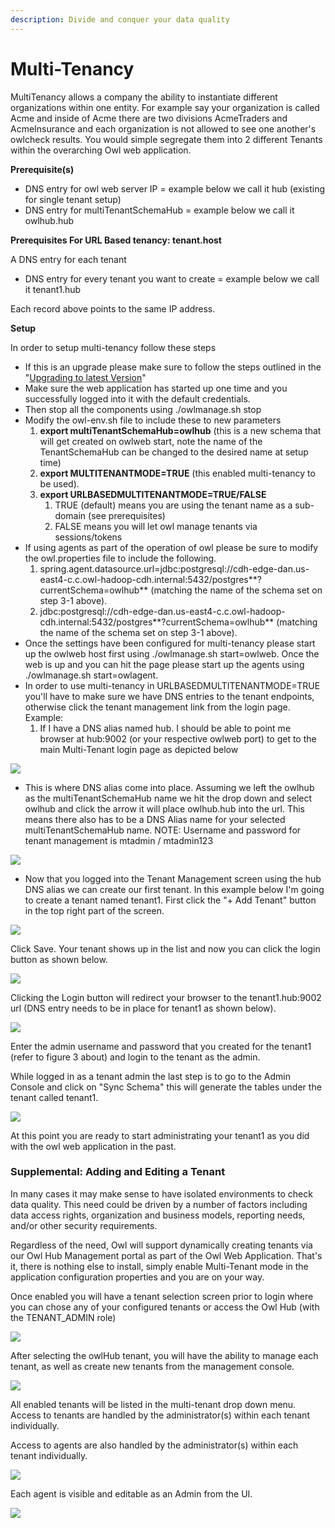 ```yaml
---
description: Divide and conquer your data quality
---
```


# Multi-Tenancy

MultiTenancy allows a company the ability to instantiate different organizations within one entity. For example say your organization is called Acme and inside of Acme there are two divisions AcmeTraders and AcmeInsurance and each organization is not allowed to see one another's owlcheck results. You would simple segregate them into 2 different Tenants within the overarching Owl web application.

**Prerequisite(s)**

* DNS entry for owl web server IP = example below we call it hub (existing for single tenant setup)
* DNS entry for multiTenantSchemaHub = example below we call it owlhub.hub

**Prerequisites For URL Based tenancy: tenant.host**

A DNS entry for each tenant

* DNS entry for every tenant you want to create = example below we call it tenant1.hub

Each record above points to the same IP address.

**Setup**

In order to setup multi-tenancy follow these steps

* If this is an upgrade please make sure to follow the steps outlined in the "[Upgrading to latest Version](broken-reference/)"
* Make sure the web application has started up one time and you successfully logged into it with the default credentials.
* Then stop all the components using ./owlmanage.sh stop
* Modify the owl-env.sh file to include these to new parameters
  1. **export multiTenantSchemaHub=owlhub** (this is a new schema that will get created on owlweb start, note the name of the TenantSchemaHub can be changed to the desired name at setup time)
  2. **export MULTITENANTMODE=TRUE** (this enabled multi-tenancy to be used).
  3. **export URLBASEDMULTITENANTMODE=TRUE/FALSE**
     1. TRUE (default) means you are using the tenant name as a sub-domain (see prerequisites)
     2. FALSE means you will let owl manage tenants via sessions/tokens
* If using agents as part of the operation of owl please be sure to modify the owl.properties file to include the following.
  1. spring.agent.datasource.url=jdbc:postgresql://cdh-edge-dan.us-east4-c.c.owl-hadoop-cdh.internal:5432/postgres\*\*?currentSchema=owlhub\*\* (matching the name of the schema set on step 3-1 above).
  2. jdbc:postgresql://cdh-edge-dan.us-east4-c.c.owl-hadoop-cdh.internal:5432/postgres\*\*?currentSchema=owlhub\*\* (matching the name of the schema set on step 3-1 above).
* Once the settings have been configured for multi-tenancy please start up the owlweb host first using ./owlmanage.sh start=owlweb. Once the web is up and you can hit the page please start up the agents using ./owlmanage.sh start=owlagent.
* In order to use multi-tenancy in URLBASEDMULTITENANTMODE=TRUE you'll have to make sure we have DNS entries to the tenant endpoints, otherwise click the tenant management link from the login page. Example:
  1. If I have a DNS alias named hub. I should be able to point me browser at hub:9002 (or your respective owlweb port) to get to the main Multi-Tenant login page as depicted below

![](<../.gitbook/assets/image (75).png>)

* This is where DNS alias come into place. Assuming we left the owlhub as the multiTenantSchemaHub name we hit the drop down and select owlhub and click the arrow it will place owlhub.hub into the url. This means there also has to be a DNS Alias name for your selected multiTenantSchemaHub name. NOTE: Username and password for tenant management is mtadmin / mtadmin123

![](<../.gitbook/assets/image (76).png>)

* Now that you logged into the Tenant Management screen using the hub DNS alias we can create our first tenant. In this example below I'm going to create a tenant named tenant1. First click the "+ Add Tenant" button in the top right part of the screen.

![](<../.gitbook/assets/image (77).png>)

Click Save. Your tenant shows up in the list and now you can click the login button as shown below.

![](<../.gitbook/assets/image (78).png>)

Clicking the Login button will redirect your browser to the tenant1.hub:9002 url (DNS entry needs to be in place for tenant1 as shown below).

![](<../.gitbook/assets/image (79).png>)

Enter the admin username and password that you created for the tenant1 (refer to figure 3 about) and login to the tenant as the admin.

While logged in as a tenant admin the last step is to go to the Admin Console and click on "Sync Schema" this will generate the tables under the tenant called tenant1.

![](<../.gitbook/assets/image (80).png>)

At this point you are ready to start administrating your tenant1 as you did with the owl web application in the past.

### Supplemental: Adding and Editing a Tenant

In many cases it may make sense to have isolated environments to check data quality. This need could be driven by a number of factors including data access rights, organization and business models, reporting needs, and/or other security requirements.

Regardless of the need, Owl will support dynamically creating tenants via our Owl Hub Management portal as part of the Owl Web Application. That's it, there is nothing else to install, simply enable Multi-Tenant mode in the application configuration properties and you are on your way.

Once enabled you will have a tenant selection screen prior to login where you can chose any of your configured tenants or access the Owl Hub (with the TENANT\_ADMIN role)

![](../.gitbook/assets/screen-shot-2019-09-03-at-11.34.13-am.png)

After selecting the owlHub tenant, you will have the ability to manage each tenant, as well as create new tenants from the management console.

![](../.gitbook/assets/screen-shot-2019-09-03-at-10.51.28-am.png)

All enabled tenants will be listed in the multi-tenant drop down menu. Access to tenants are handled by the administrator(s) within each tenant individually.

Access to agents are also handled by the administrator(s) within each tenant individually.

![](../.gitbook/assets/screen-shot-2019-09-04-at-12.35.34-pm.png)

Each agent is visible and editable as an Admin from the UI.

![](<../.gitbook/assets/owl-agent (1).png>)
